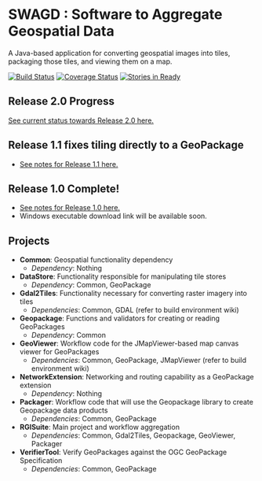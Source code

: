 SWAGD : Software to Aggregate Geospatial Data
===============

A Java-based application for converting geospatial images into tiles, packaging those tiles, and viewing them on a map.

[![Build Status](https://travis-ci.org/GitHubRGI/swagd.svg?branch=master)](https://travis-ci.org/GitHubRGI/swagd)
[![Coverage Status](https://coveralls.io/repos/GitHubRGI/swagd/badge.svg?branch=master&service=github)](https://coveralls.io/github/GitHubRGI/swagd?branch=master)
[![Stories in Ready](https://badge.waffle.io/githubrgi/swagd.svg?label=ready&title=Ready)](http://waffle.io/githubrgi/swagd)

## Release 2.0 Progress
[See current status towards Release 2.0 here.](https://github.com/GitHubRGI/swagd/milestones/Release%202.0)

## Release 1.1 fixes tiling directly to a GeoPackage
* [See notes for Release 1.1 here.](https://github.com/GitHubRGI/swagd/releases/tag/v1.1)

## Release 1.0 Complete!
* [See notes for Release 1.0 here.](https://github.com/GitHubRGI/swagd/releases/tag/v1.0)
* Windows executable download link will be available soon.

## Projects
* __Common__: Geospatial functionality dependency
  * _Dependency_: Nothing
* __DataStore__: Functionality responsible for manipulating tile stores
  * _Dependency_: Common, GeoPackage
* __Gdal2Tiles__: Functionality necessary for converting raster imagery into tiles
  * _Dependencies_: Common, GDAL (refer to build environment wiki)
* __Geopackage__: Functions and validators for creating or reading GeoPackages
  * _Dependency_: Common
* __GeoViewer__: Workflow code for the JMapViewer-based map canvas viewer for GeoPackages
  * _Dependencies_: Common, GeoPackage, JMapViewer (refer to build environment wiki)
* __NetworkExtension__: Networking and routing capability as a GeoPackage extension
  * _Dependency_: Nothing
* __Packager__: Workflow code that will use the Geopackage library to create Geopackage data products
  * _Dependencies_: Common, GeoPackage
* __RGISuite__: Main project and workflow aggregation
  * _Dependencies_: Common, Gdal2Tiles, Geopackage, GeoViewer, Packager
* __VerifierTool__: Verify GeoPackages against the OGC GeoPackage Specification
  * _Dependencies_: Common, GeoPackage

